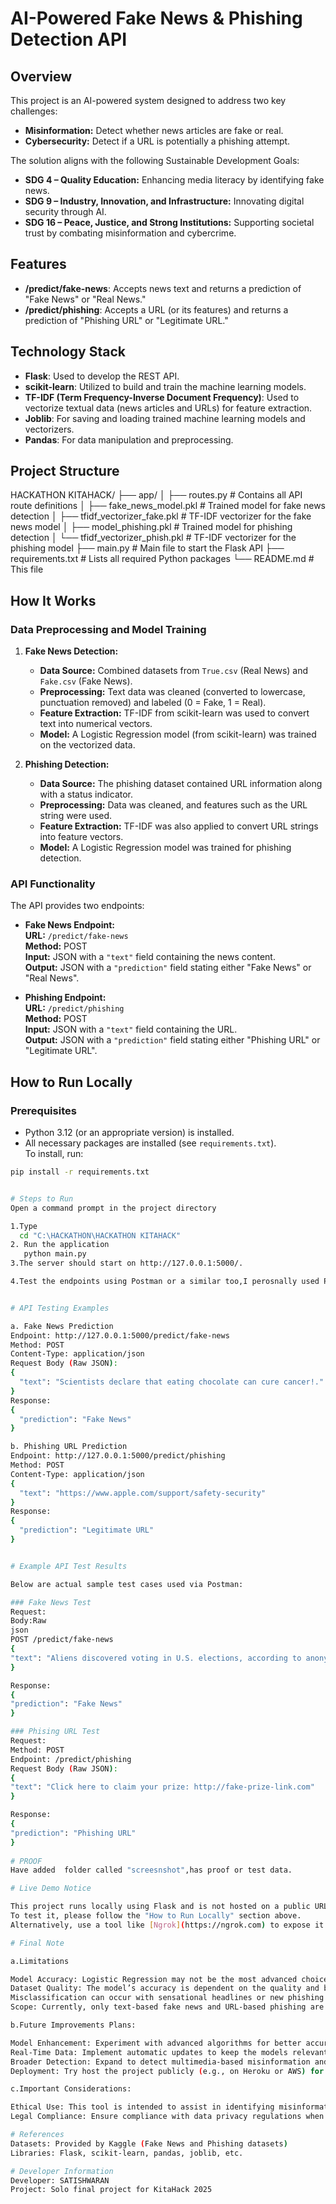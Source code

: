 # AI-Powered Fake News & Phishing Detection API

## Overview

This project is an AI-powered system designed to address two key challenges:
- **Misinformation:** Detect whether news articles are fake or real.
- **Cybersecurity:** Detect if a URL is potentially a phishing attempt.

The solution aligns with the following Sustainable Development Goals:
- **SDG 4 – Quality Education:** Enhancing media literacy by identifying fake news.
- **SDG 9 – Industry, Innovation, and Infrastructure:** Innovating digital security through AI.
- **SDG 16 – Peace, Justice, and Strong Institutions:** Supporting societal trust by combating misinformation and cybercrime.

## Features

- **/predict/fake-news**: Accepts news text and returns a prediction of "Fake News" or "Real News."
- **/predict/phishing**: Accepts a URL (or its features) and returns a prediction of "Phishing URL" or "Legitimate URL."

## Technology Stack

- **Flask**: Used to develop the REST API.
- **scikit-learn**: Utilized to build and train the machine learning models.
- **TF-IDF (Term Frequency-Inverse Document Frequency)**: Used to vectorize textual data (news articles and URLs) for feature extraction.
- **Joblib**: For saving and loading trained machine learning models and vectorizers.
- **Pandas**: For data manipulation and preprocessing.

## Project Structure

HACKATHON KITAHACK/ ├── app/ │ ├── routes.py # Contains all API route definitions │ ├── fake_news_model.pkl # Trained model for fake news detection │ ├── tfidf_vectorizer_fake.pkl # TF-IDF vectorizer for the fake news model │ ├── model_phishing.pkl # Trained model for phishing detection │ └── tfidf_vectorizer_phish.pkl # TF-IDF vectorizer for the phishing model ├── main.py # Main file to start the Flask API ├── requirements.txt # Lists all required Python packages └── README.md # This file



## How It Works

### Data Preprocessing and Model Training

1. **Fake News Detection:**
   - **Data Source:** Combined datasets from `True.csv` (Real News) and `Fake.csv` (Fake News).
   - **Preprocessing:** Text data was cleaned (converted to lowercase, punctuation removed) and labeled (0 = Fake, 1 = Real).
   - **Feature Extraction:** TF-IDF from scikit-learn was used to convert text into numerical vectors.
   - **Model:** A Logistic Regression model (from scikit-learn) was trained on the vectorized data.
   
2. **Phishing Detection:**
   - **Data Source:** The phishing dataset contained URL information along with a status indicator.
   - **Preprocessing:** Data was cleaned, and features such as the URL string were used.
   - **Feature Extraction:** TF-IDF was also applied to convert URL strings into feature vectors.
   - **Model:** A Logistic Regression model was trained for phishing detection.

### API Functionality

The API provides two endpoints:
- **Fake News Endpoint:**  
  **URL:** `/predict/fake-news`  
  **Method:** POST  
  **Input:** JSON with a `"text"` field containing the news content.  
  **Output:** JSON with a `"prediction"` field stating either "Fake News" or "Real News".

- **Phishing Endpoint:**  
  **URL:** `/predict/phishing`  
  **Method:** POST  
  **Input:** JSON with a `"text"` field containing the URL.  
  **Output:** JSON with a `"prediction"` field stating either "Phishing URL" or "Legitimate URL".

## How to Run Locally

### Prerequisites

- Python 3.12 (or an appropriate version) is installed.
- All necessary packages are installed (see `requirements.txt`).  
  To install, run:

```bash
pip install -r requirements.txt


# Steps to Run
Open a command prompt in the project directory

1.Type
  cd "C:\HACKATHON\HACKATHON KITAHACK"
2. Run the application
   python main.py
3.The server should start on http://127.0.0.1:5000/.

4.Test the endpoints using Postman or a similar too,I perosnally used Postman.


# API Testing Examples

a. Fake News Prediction
Endpoint: http://127.0.0.1:5000/predict/fake-news
Method: POST
Content-Type: application/json
Request Body (Raw JSON):
{
  "text": "Scientists declare that eating chocolate can cure cancer!."
}
Response:
{ 
  "prediction": "Fake News"
}

b. Phishing URL Prediction
Endpoint: http://127.0.0.1:5000/predict/phishing
Method: POST
Content-Type: application/json
{
  "text": "https://www.apple.com/support/safety-security"
}
Response:
{ 
  "prediction": "Legitimate URL"
}


# Example API Test Results

Below are actual sample test cases used via Postman:

### Fake News Test
Request:
Body:Raw 
json
POST /predict/fake-news
{ 
"text": "Aliens discovered voting in U.S. elections, according to anonymous sources." 
} 

Response:
{ 
"prediction": "Fake News"
}

### Phising URL Test
Request:
Method: POST
Endpoint: /predict/phishing
Request Body (Raw JSON):
{ 
"text": "Click here to claim your prize: http://fake-prize-link.com" 
} 

Response: 
{
"prediction": "Phishing URL" 
}
 
# PROOF
Have added  folder called "screesnshot",has proof or test data.

# Live Demo Notice

This project runs locally using Flask and is not hosted on a public URL.
To test it, please follow the "How to Run Locally" section above.  
Alternatively, use a tool like [Ngrok](https://ngrok.com) to expose it publicly if needed.

# Final Note

a.Limitations

Model Accuracy: Logistic Regression may not be the most advanced choice for fake news and phishing detection. Performance can be improved and will be improved with more complex models like XGBoost,BERT or relevant model within my reach.
Dataset Quality: The model’s accuracy is dependent on the quality and balance of the training data. 
Misclassification can occur with sensational headlines or new phishing techniques.
Scope: Currently, only text-based fake news and URL-based phishing are detected, limiting the scope to simpler attacks.

b.Future Improvements Plans:

Model Enhancement: Experiment with advanced algorithms for better accuracy.
Real-Time Data: Implement automatic updates to keep the models relevant.
Broader Detection: Expand to detect multimedia-based misinformation and improve phishing detection with additional features.
Deployment: Try host the project publicly (e.g., on Heroku or AWS) for broader access.

c.Important Considerations:

Ethical Use: This tool is intended to assist in identifying misinformation and phishing, but human verification is still crucial.
Legal Compliance: Ensure compliance with data privacy regulations when using the tool.

# References
Datasets: Provided by Kaggle (Fake News and Phishing datasets)
Libraries: Flask, scikit-learn, pandas, joblib, etc.

# Developer Information
Developer: SATISHWARAN
Project: Solo final project for KitaHack 2025
